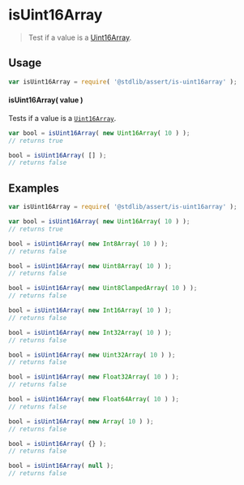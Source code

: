 # isUint16Array

> Test if a value is a [Uint16Array][uint16array].


<section class="usage">

## Usage

``` javascript
var isUint16Array = require( '@stdlib/assert/is-uint16array' );
```


#### isUint16Array( value )

Tests if a value is a [`Uint16Array`][uint16array].

``` javascript
var bool = isUint16Array( new Uint16Array( 10 ) );
// returns true

bool = isUint16Array( [] );
// returns false
```

</section>

<!-- /.usage -->


<section class="examples">

## Examples

``` javascript
var isUint16Array = require( '@stdlib/assert/is-uint16array' );

var bool = isUint16Array( new Uint16Array( 10 ) );
// returns true

bool = isUint16Array( new Int8Array( 10 ) );
// returns false

bool = isUint16Array( new Uint8Array( 10 ) );
// returns false

bool = isUint16Array( new Uint8ClampedArray( 10 ) );
// returns false

bool = isUint16Array( new Int16Array( 10 ) );
// returns false

bool = isUint16Array( new Int32Array( 10 ) );
// returns false

bool = isUint16Array( new Uint32Array( 10 ) );
// returns false

bool = isUint16Array( new Float32Array( 10 ) );
// returns false

bool = isUint16Array( new Float64Array( 10 ) );
// returns false

bool = isUint16Array( new Array( 10 ) );
// returns false

bool = isUint16Array( {} );
// returns false

bool = isUint16Array( null );
// returns false
```

</section>

<!-- /.examples -->


<section class="links">

[uint16array]: https://developer.mozilla.org/en-US/docs/Web/JavaScript/Reference/Global_Objects/Uint16Array

</section>

<!-- /.links -->
